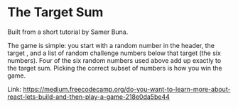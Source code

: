 # The Target Sum

Built from a short tutorial by Samer Buna.

The game is simple:  you start with a random number in the header, the target , and a list of random challenge numbers below that target (the six numbers). Four of the six random numbers used above add up exactly to the target sum. Picking the correct subset of numbers is how you win the game.

Link: https://medium.freecodecamp.org/do-you-want-to-learn-more-about-react-lets-build-and-then-play-a-game-218e0da5be44